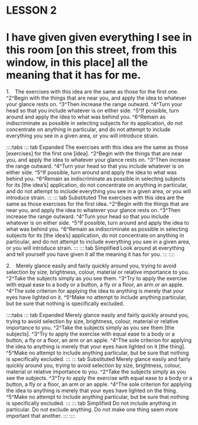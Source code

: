 # LESSON 2

# I have given given everything I see in this room [on this street, from this window, in this place] all the meaning that it has for me.

<a name="w-pi-2-1"></a>1.&emsp;The exercises with this idea are the same as those for the first one. ^2^Begin with the things that are near you, and apply the idea to whatever your glance rests on. ^3^Then increase the range outward. ^4^Turn your head so that you include whatever is on either side. ^5^If possible, turn around and apply the idea to what was behind you. ^6^Remain as indiscriminate as possible in selecting subjects for its application, do not concentrate on anything in particular, and do not attempt to include everything you see in a given area, or you will introduce strain.

::::tabs
::: tab Expanded
The exercises with this idea are the same as those [exercises] for the first one [idea]. ^2^Begin with the things that are near you, and apply the idea to whatever your glance rests on. ^3^Then increase the range outward. ^4^Turn your head so that you include whatever is on either side. ^5^If possible, turn around and apply the idea to what was behind you. ^6^Remain as indiscriminate as possible in selecting subjects for its [the idea’s] application, do not concentrate on anything in particular, and do not attempt to include everything you see in a given area, or you will introduce strain.
:::
::: tab Substituted
The exercises with this idea are the same as those exercises for the first idea. ^2^Begin with the things that are near you, and apply the idea to whatever your glance rests on. ^3^Then increase the range outward. ^4^Turn your head so that you include whatever is on either side. ^5^If possible, turn around and apply the idea to what was behind you. ^6^Remain as indiscriminate as possible in selecting subjects for its [the idea’s] application, do not concentrate on anything in particular, and do not attempt to include everything you see in a given area, or you will introduce strain.
:::
::: tab Simplified
Look around at everything and tell yourself you have given it all the meaning it has for you.
:::
::::

<a name="w-pi-2-2"></a>2.&emsp;Merely glance easily and fairly quickly around you, trying to avoid selection by size, brightness, colour, material or relative importance to you. ^2^Take the subjects simply as you see them. ^3^Try to apply the exercise with equal ease to a body or a button, a fly or a floor, an arm or an apple. ^4^The sole criterion for applying the idea to anything is merely that your eyes have lighted on it. ^5^Make no attempt to include anything particular, but be sure that nothing is specifically excluded.

::::tabs
::: tab Expanded
Merely glance easily and fairly quickly around you, trying to avoid selection by size, brightness, colour, material or relative importance to you. ^2^Take the subjects simply as you see them [the subjects]. ^3^Try to apply the exercise with equal ease to a body or a button, a fly or a floor, an arm or an apple. ^4^The sole criterion for applying the idea to anything is merely that your eyes have lighted on it [the thing]. ^5^Make no attempt to include anything particular, but be sure that nothing is specifically excluded.
:::
::: tab Substituted
Merely glance easily and fairly quickly around you, trying to avoid selection by size, brightness, colour, material or relative importance to you. ^2^Take the subjects simply as you see the subjects. ^3^Try to apply the exercise with equal ease to a body or a button, a fly or a floor, an arm or an apple. ^4^The sole criterion for applying the idea to anything is merely that your eyes have lighted on the thing. ^5^Make no attempt to include anything particular, but be sure that nothing is specifically excluded.
:::
::: tab Simplified
Do not include anything in particular. Do not exclude anything. Do not make one thing seem more important that another. 
:::
::::